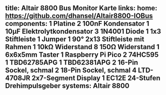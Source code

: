 title: Altair 8800 Bus Monitor Karte
links:
    home: https://github.com/dhansel/Altair8800-IOBus
components:
    1 Platine
    2 100nF Kondensator
    1 10µF Elektrolytkondensator
    3 1N4001 Diode
    1 1x3 Stiftleiste
    1 Jumper
    1 90° 2x13 Stiftleiste mit Rahmen
    1 10kΩ Widerstand
    8 150Ω Widerstand
    1 6x6x5mm Taster
    1 Raspberry Pi Pico
    2 74HC595
    1 TBD62785APG
    1 TBD62381APG
    2 16-Pin Sockel, schmal
    2 18-Pin Sockel, schmal
    4 LTD-4708JR 2x7-Segment Display
    1 EC12E 24-Stufen Drehimpulsgeber
systems:
    Altair 8800
---

